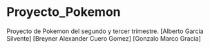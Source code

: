 # Proyecto_Pokemon
Proyecto de Pokemon del segundo y tercer trimestre.
[Alberto Garcia Silvente] [Breyner Alexander Cuero Gomez] [Gonzalo Marco Gracia]
